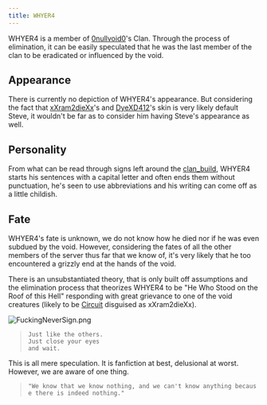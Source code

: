 ```yaml
---
title: WHYER4
---
```


WHYER4 is a member of [0nullvoid0](/wiki/entities/xxram2diexx)'s Clan. Through
the process of elimination, it can be easily speculated that he was the last
member of the clan to be eradicated or influenced by the void.

## Appearance

There is currently no depiction of WHYER4's appearance. But considering the fact
that [xXram2dieXx](/wiki/entities/xxram2diexx)'s and
[DyeXD412](/wiki/entities/curved)'s skin is very likely default Steve, it
wouldn't be far as to consider him having Steve's appearance as well.

## Personality

From what can be read through signs left around the
[clan_build](/wiki/structures/clan-build), WHYER4 starts his sentences with a
capital letter and often ends them without punctuation, he's seen to use
abbreviations and his writing can come off as a little childish.

## Fate

WHYER4's fate is unknown, we do not know how he died nor if he was even subdued
by the void. However, considering the fates of all the other members of the
server thus far that we know of, it's very likely that he too encountered a
grizzly end at the hands of the void.

There is an unsubstantiated theory, that is only built off assumptions and the
elimination process that theorizes WHYER4 to be "He Who Stood on the Roof of
this Hell" responding with great grievance to one of the void creatures (likely
to be [Circuit](/wiki/entities/circuit) disguised as xXram2dieXx).

![FuckingNeverSign.png](../../../../assets/wiki/FuckingNeverSign.png)

> `Just like the others.`\
> `Just close your eyes`\
> `and wait.`

This is all mere speculation. It is fanfiction at best, delusional at worst.
However, we are aware of one thing.

> `"We know that we know nothing, and we can't know anything because there is indeed nothing."`
